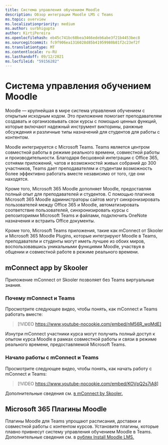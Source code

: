 ```yaml
---
title: Система управления обучением Moodle
description: Обзор интеграции Moodle LMS с Teams
ms.topic: overview
ms.localizationpriority: medium
ms.author: surbhigupta
author: KirtiPereira
ms.openlocfilehash: eb45c741bc60bea3466edeb6abe3f21b4453bec8
ms.sourcegitcommit: fc9f906ea1316028d85b41959980b81f2c23ef2f
ms.translationtype: MT
ms.contentlocale: ru-RU
ms.lasthandoff: 09/12/2021
ms.locfileid: "59156282"
---
```

# <a name="moodle-learning-management-system"></a>Система управления обучением Moodle

Moodle — крупнейшая в мире система управления обучением с открытым исходным кодом. Это приложение помогает преподавателям создавать и организовывать свои курсы с помощью ценных функций, которые включают надежный инструмент викторины, ранжные обсуждения и различные типы назначений для студентов для работы с контентом.  
 
Moodle интегрируется с Microsoft Teams. Teams является центром совместной работы в режиме реального времени, совместной работы и производительности. Благодаря бесшовной интеграции с Office 365, сотнями приложений, чатов и возможностей живых собраний до 300 участников, Teams дает преподавателям и студентам возможность более эффективно работать вместе независимо от того, где они находятся. 
 
Кроме того, Microsoft 365 Moodle дополняет Moodle, предоставляя полный опыт для преподавателей и студентов. С помощью плагинов Microsoft 365 Moodle администраторы сайтов могут синхронизировать пользователей между Office 365 и Moodle, автоматизировать соответствие пользователей, синхронизировать курсы с репозиториями Microsoft Teams и файлами, подключить OneNote назначения и встраить Office документы.  
 
Кроме того, Microsoft Teams приложения, такие как mConnect от Skooler и Microsoft 365 Moodle Plugins, которые интегрируют Moodle в Teams, преподаватели и студенты могут иметь лучшее из обоих миров, воспользовавшись уникальными функциями Moodle, участвуя в общении и совместной работе в режиме реального времени.

## <a name="mconnect-app-by-skooler"></a>mConnect app by Skooler

Приложение mConnect от Skooler позволяет без Teams виртуальные знания.

### <a name="why-mconnect-and-teams"></a>Почему mConnect и Teams

Просмотрите следующее видео, чтобы понять, как mConnect и Teams работать вместе:

> [!VIDEO https://www.youtube-nocookie.com/embed/nM56R_woMdE]

Изнутри mConnect участники курса могут получить полный доступ к опытом курса Moodle в рамках совместной работы и связи в режиме реального времени, предоставляемой Microsoft Teams.

### <a name="get-started-with-mconnect-and-teams"></a>Начало работы с mConnect и Teams

Просмотрите следующее видео, чтобы понять, как начать работу с mConnect и Teams:

> [!VIDEO https://www.youtube-nocookie.com/embed/KOVpQ2s7iA8]

Дополнительные сведения см. [в mConnect by Skooler.](https://skooler.com/mconnect/how-to/)

## <a name="microsoft-365-moodle-plugins"></a>Microsoft 365 Плагины Moodle

Плагины Moodle для Teams упрощают расписания, доставки и совместной работы с контентом курсов. Установите плагины, которые плавно привнесут систему управления обучением Moodle в Teams. Дополнительные сведения см. в [рублях Install Moodle LMS.](moodleInstructions.md)

